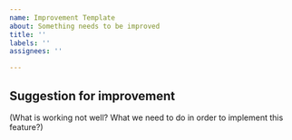 ```yaml
---
name: Improvement Template
about: Something needs to be improved
title: ''
labels: ''
assignees: ''

---
```

<!-- Please use English -->

## Suggestion for improvement

(What is working not well? What we need to do in order to implement this feature?)

